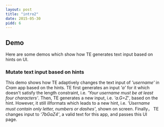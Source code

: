 ```yaml
---
layout: post
title: "intro2"
date: 2015-05-30
pidd: 6
---
```

## Demo
Here are some demos which show how TE generates text input based on hints on UI. 
### Mutate text input based on hints
This demo shows how TE adaptively changes the text input of *'username'* in *Cram* app based on the hints. TE first generates an input *'a'* for it which doesn't satisfy the length constraint, i.e. *'Your username must be at least four characters'*. Then, TE generates a new input, i.e. *'a.G=Z'*, based on the hint. However, it still illformats which leads to a new hint, i.e. *'Username must contain only letter, numbers or dashes'*, shown on screen. Finally， TE changes input to *‘7bGaZ4’*, a valid text for this app, and passes this UI page.  